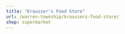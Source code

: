 ```yaml
---
title: "Krauszer's Food Store"
url: /warren-township/krauszers-food-store/
shop: supermarket
---
```

